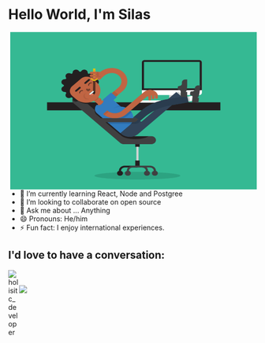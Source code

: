 # Hello World, I'm Silas

<img align="right" alt="GIF" src="./coding.gif" width="500" height="320" />

- 🌱 I’m currently learning React, Node and Postgree
- 👯 I’m looking to collaborate on open source
- 💬 Ask me about ... Anything
- 😄 Pronouns: He/him
- ⚡ Fun fact: I enjoy international experiences.

## I'd love to have a conversation:
[<img align="left" alt="holisitc_developer" width="22px" src="https://img.shields.io/badge/LinkedIn-0077B5?style=for-the-badge&logo=linkedin&logoColor=white"/>][linkedin]
<br/>

[<img align="left" with="22px" src="https://img.shields.io/badge/Gmail-D14836?style=for-the-badge&logo=gmail&logoColor=white"/>][gmail]

<!--
**SilasFr/SilasFr** is a ✨ _special_ ✨ repository because its `README.md` (this file) appears on your GitHub profile.

Here are some ideas to get you started:

- 🔭 I’m currently working on ...
- 🌱 I’m currently learning ...
- 👯 I’m looking to collaborate on ...
- 🤔 I’m looking for help with ...
- 💬 Ask me about ...
- 📫 How to reach me: ...
- 😄 Pronouns: ...
- ⚡ Fun fact: ...
-->
[linkedin]: https://www.linkedin.com/in/silas-fernandes-2a0a499b/
[gmail]: silas23.fr@gmail.com